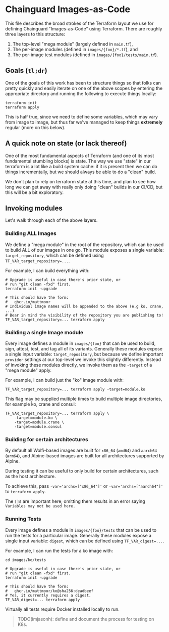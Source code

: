 # Chainguard Images-as-Code

This file describes the broad strokes of the Terraform layout we use for
defining Chainguard "Images-as-Code" using Terraform.  There are roughly three
layers to this structure:
1. The top-level "mega module" (largely defined in `main.tf`),
2. The per-image modules (defined in `images/{foo}/*.tf`), and
3. The per-image test modules (defined in `images/{foo}/tests/main.tf`).

## Goals (`tl;dr`)

One of the goals of this work has been to structure things so that folks can
pretty quickly and easily iterate on one of the above scopes by entering the
appropriate directory and running the following to execute things locally:

```shell
terraform init
terraform apply
```

This is half true, since we need to define some variables, which may vary from
image to image, but thus far we've managed to keep things **extremely** regular
(more on this below).


## A quick note on state (or lack thereof)

One of the most fundamental aspects of Terraform (and one of its most
fundamental stumbling blocks) is state.  The way we use "state" in our terraform
is a lot like a build system cache: if it is present then we can do things
incrementally, but we should always be able to do a "clean" build.

We don't plan to rely on terraform state at this time, and plan to see how long
we can get away with really only doing "clean" builds in our CI/CD, but this
will be a bit exploratory.


## Invoking modules

Let's walk through each of the above layers.

### Building ALL Images

We define a "mega module" in the root of the repository, which can be used to
build ALL of our images in one go.  This module exposes a single variable:
`target_repository`, which can be defined using `TF_VAR_target_repository=...`.

For example, I can build everything with:
```shell
# Upgrade is useful in case there's prior state, or
# run "git clean -fxd" first.
terraform init -upgrade

# This should have the form:
#   ghcr.io/mattmoor
# Individual image names will be appended to the above (e.g ko, crane, ...)
# Bear in mind the visibility of the repository you are publishing to!
TF_VAR_target_repository=... terraform apply
```


### Building a single Image module

Every image defines a module in `images/{foo}` that can be used to build, sign,
attest, test, and tag all of its variants.  Generally these modules expose a
single input variable: `target_repository`, but because we define important
`provider` settings at our top-level we invoke this slightly differently.
Instead of invoking these modules directly, we invoke them as the `-target` of
a "mega module" apply.

For example, I can build just the "ko" image module with:

```shell
TF_VAR_target_repository=... terraform apply -target=module.ko
```

This flag may be supplied multiple times to build multiple image directories,
for example ko, crane and consul:

```shell
TF_VAR_target_repository=... terraform apply \
    -target=module.ko \
    -target=module.crane \
    -target=module.consul
```

### Building for certain architectures

By default all Wolfi-based images are built for `x86_64` (`amd64`) and `aarch64` (`arm64`),
and Alpine-based images are built for all architectures supported by Alpine.

During testing it can be useful to only build for certain architectures, such as the host architecture.

To achieve this, pass `-var='archs=["x86_64"]'` or `-var='archs=["aarch64"]'` to `terraform apply`.

The `[]`s are important here; omitting them results in an error saying `Variables may not be used here.`

### Running Tests

Every image defines a module in `images/{foo}/tests` that can be used to run the
tests for a particular image.  Generally these modules expose a single input
variable: `digest`, which can be defined using `TF_VAR_digest=...`.

For example, I can run the tests for a ko image with:
```shell
cd images/ko/tests

# Upgrade is useful in case there's prior state, or
# run "git clean -fxd" first.
terraform init -upgrade

# This should have the form:
#   ghcr.io/mattmoor/ko@sha256:deadbeef
# Yes, it currently requires a digest.
TF_VAR_digest=... terraform apply
```

Virtually all tests require Docker installed locally to run.

> TODO(imjasonh): define and document the process for testing on K8s.
